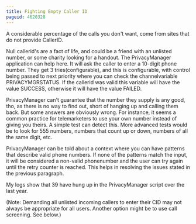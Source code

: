 ```yaml
---
title: Fighting Empty Caller ID
pageid: 4620328
---
```


A considerable percentage of the calls you don't want, come from sites that do not provide CallerID.


Null callerid's are a fact of life, and could be a friend with an unlisted number, or some charity looking for a handout. The PrivacyManager application can help here. It will ask the caller to enter a 10-digit phone number. They get 3 tries(configurable), and this is configurable, with control being passed to next priority where you can check the channelvariable PRIVACYMGRSTATUS. If the callerid was valid this variable will have the value SUCCESS, otherwise it will have the value FAILED. 


PrivacyManager can't guarantee that the number they supply is any good, tho, as there is no way to find out, short of hanging up and calling them back. But some answers are obviously wrong. For instance, it seems a common practice for telemarketers to use your own number instead of giving you theirs. A simple test can detect this. More advanced tests would be to look for 555 numbers, numbers that count up or down, numbers of all the same digit, etc. 


PrivacyManager can be told about a context where you can have patterns that describe valid phone numbers. If none of the patterns match the input, it will be considered a non-valid phonenumber and the user can try again until the retry counter is reached. This helps in resolving the issues stated in the previous paragraph. 


My logs show that 39 have hung up in the PrivacyManager script over the last year. 


(Note: Demanding all unlisted incoming callers to enter their CID may not always be appropriate for all users. Another option might be to use call screening. See below.)

